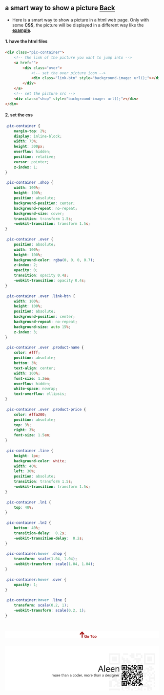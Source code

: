 ## a smart way to show a picture [Back](./qa.md)

- Here is a smart way to show a picture in a html web page. Only with some **CSS**, the picture will be displayed in a different way like the [**example**](http://aleen42.github.io/example/smartPic/index.html).

#### 1. have the html files

```html
<div class="pic-container">
    <!-- the link of the picture you want to jump into -->
    <a href="">
        <div class="over">
            <!-- set the over picture icon -->
            <div class="link-btn" style="background-image: url();"></div>
        </div>
    </a>
    <!-- set the picture src -->
    <div class="shop" style="background-image: url();"></div>
</div>
```

#### 2. set the css

```css
.pic-container {
	margin-top: 2%;
	display: inline-block;
	width: 75%;
	height: 300px;
	overflow: hidden;
	position: relative;
	cursor: pointer;
	z-index: 1;
}

.pic-container .shop {
	width: 100%;
	height: 100%;
	position: absolute;
	background-position: center;
	background-repeat: no-repeat;
	background-size: cover;
	transition: transform 1.5s;
	-webkit-transition: transform 1.5s;
}

.pic-container .over {
	position: absolute;
	width: 100%;
	height: 100%;
	background-color: rgba(0, 0, 0, 0.7);
	z-index: 2;
	opacity: 0;
	transition: opacity 0.4s;
	-webkit-transition: opacity 0.4s;
}

.pic-container .over .link-btn {
	width: 100%;
	height: 100%;
	position: absolute;
	background-position: center;
	background-repeat: no-repeat;
	background-size: auto 15%;
	z-index: 3;
}

.pic-container .over .product-name {
	color: #fff;
	position: absolute;
	bottom: 3%;
	text-align: center;
	width: 100%;
	font-size: 1.2em;
	overflow: hidden;
	white-space: nowrap;
	text-overflow: ellipsis;
}

.pic-container .over .product-price {
	color: #ffa200;
	position: absolute;
	top: 3%;
	right: 3%;
	font-size: 1.5em;
}

.pic-container .line {
	height: 1px;
	background-color: white;
	width: 40%;
	left: 30%;
	position: absolute;
	transition: transform 1.5s;
	-webkit-transition: transform 1.5s;
}

.pic-container .ln1 {
	top: 40%;
}

.pic-container .ln2 {
	bottom: 40%;
	transition-delay:  0.2s;
	-webkit-transition-delay:  0.2s;
}

.pic-container:hover .shop {
	transform: scale(1.04, 1.04);
	-webkit-transform: scale(1.04, 1.04);
}

.pic-container:hover .over {
	opacity: 1;
}

.pic-container:hover .line {
	transform: scale(0.2, 1);
	-webkit-transform: scale(0.2, 1);
}
```

<a href="#" style="left:200px;"><img src="./../pic/gotop.png"></a>
=====
<a href="http://aleen42.github.io/" target="_blank" ><img src="./../pic/tail.gif"></a>
